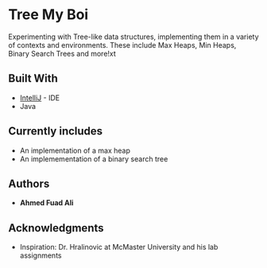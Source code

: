 # Tree My Boi

Experimenting with Tree-like data structures, implementing them in a variety of contexts and environments. These include Max Heaps, Min Heaps, Binary Search Trees and more!xt

## Built With

* [IntelliJ](https://www.jetbrains.com/idea/) - IDE
* Java

## Currently includes
* An implementation of a max heap
* An implemementation of a binary search tree

## Authors

* **Ahmed Fuad Ali** 

## Acknowledgments

* Inspiration: Dr. Hralinovic at McMaster University and his lab assignments
